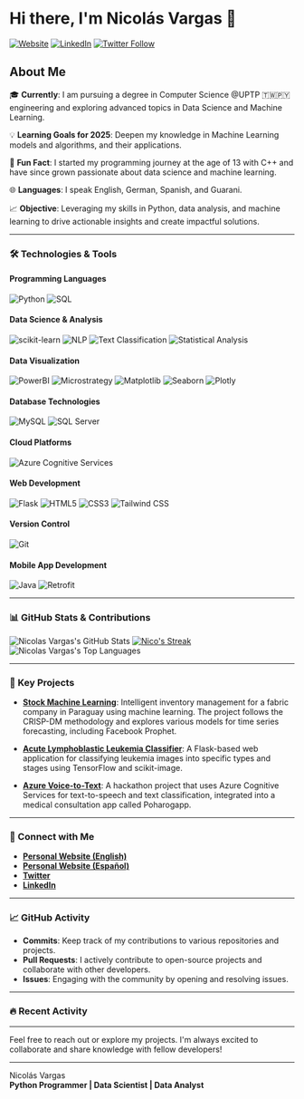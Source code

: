 # Hi there, I'm Nicolás Vargas 👋 

[![Website](https://img.shields.io/website?label=My%20Website&style=for-the-badge&url=https%3A%2F%2Fnicolasvargaszz.github.io%2Fcvs-page%2F)](https://nicolasvargaszz.github.io/Cv-Page-English/)
[![LinkedIn](https://img.shields.io/badge/LinkedIn-%230077B5.svg?&style=for-the-badge&logo=linkedin&logoColor=white)](https://www.linkedin.com/in/nicol%C3%A1s-vargas-41bb67253/)
[![Twitter Follow](https://img.shields.io/twitter/follow/nicoelingeniero?color=1DA1F2&logo=twitter&style=for-the-badge)](https://twitter.com/nicoelingeniero)

## About Me

🎓 **Currently**: I am pursuing a degree in Computer Science @UPTP 🇹🇼🇵🇾 engineering and exploring advanced topics in Data Science and Machine Learning.

💡 **Learning Goals for 2025**: Deepen my knowledge in Machine Learning models and algorithms, and their applications.

🌟 **Fun Fact**: I started my programming journey at the age of 13 with C++ and have since grown passionate about data science and machine learning.

🌐 **Languages**: I speak English, German, Spanish, and Guarani.

📈 **Objective**: Leveraging my skills in Python, data analysis, and machine learning to drive actionable insights and create impactful solutions.

---

### 🛠️ Technologies & Tools

#### Programming Languages
![Python](https://img.shields.io/badge/Python-3776AB?style=flat&logo=python&logoColor=white)
![SQL](https://img.shields.io/badge/SQL-4479A1?style=flat&logo=sql&logoColor=white)


#### Data Science & Analysis
![scikit-learn](https://img.shields.io/badge/scikit--learn-F7931E?style=flat&logo=scikit-learn&logoColor=white)
![NLP](https://img.shields.io/badge/NLP-9B9B9B?style=flat&logo=python&logoColor=white)
![Text Classification](https://img.shields.io/badge/Text%20Classification-009688?style=flat&logo=python&logoColor=white)
![Statistical Analysis](https://img.shields.io/badge/Statistical%20Analysis-4CAF50?style=flat&logo=python&logoColor=white)

#### Data Visualization
![PowerBI](https://img.shields.io/badge/Power%20BI-F2C811?style=flat&logo=powerbi&logoColor=white)
![Microstrategy](https://img.shields.io/badge/Microstrategy-FB2D42?style=flat&logo=microstrategy&logoColor=white)
![Matplotlib](https://img.shields.io/badge/Matplotlib-003366?style=flat&logo=python&logoColor=white)
![Seaborn](https://img.shields.io/badge/Seaborn-6D4C41?style=flat&logo=python&logoColor=white)
![Plotly](https://img.shields.io/badge/Plotly-3F7BEB?style=flat&logo=plotly&logoColor=white)

#### Database Technologies
![MySQL](https://img.shields.io/badge/MySQL-4479A1?style=flat&logo=mysql&logoColor=white)
![SQL Server](https://img.shields.io/badge/SQL%20Server-CC2927?style=flat&logo=microsoftsqlserver&logoColor=white)

#### Cloud Platforms
![Azure Cognitive Services](https://img.shields.io/badge/Azure%20Cognitive%20Services-00A4EF?style=flat&logo=microsoftazure&logoColor=white)

#### Web Development
![Flask](https://img.shields.io/badge/Flask-000000?style=flat&logo=flask&logoColor=white)
![HTML5](https://img.shields.io/badge/HTML5-E34F26?style=flat&logo=html5&logoColor=white)
![CSS3](https://img.shields.io/badge/CSS3-1572B6?style=flat&logo=css3&logoColor=white)
![Tailwind CSS](https://img.shields.io/badge/Tailwind%20CSS-38B2AC?style=flat&logo=tailwindcss&logoColor=white)

#### Version Control
![Git](https://img.shields.io/badge/Git-F05032?style=flat&logo=git&logoColor=white)

#### Mobile App Development
![Java](https://img.shields.io/badge/Java-007396?style=flat&logo=java&logoColor=white)
![Retrofit](https://img.shields.io/badge/Retrofit-2E7D32?style=flat&logo=retrofit&logoColor=white)

---

### 📊 GitHub Stats & Contributions

![Nicolas Vargas's GitHub Stats](https://github-readme-stats.vercel.app/api?username=nicolasvargaszz&theme=vue-dark&show_icons=true&hide_border=true&count_private=true)
[![Nico's Streak](https://streak-stats.demolab.com?user=nicolasvargaszz&theme=highcontrast&hide_border=true)](https://git.io/streak-stats)
![Nicolas Vargas's Top Languages](https://github-readme-stats.vercel.app/api/top-langs/?username=nicolasvargaszz&theme=vue-dark&show_icons=true&hide_border=true&layout=compact)

---

### 📂 Key Projects

- **[Stock Machine Learning](https://github.com/nicolasvargaszz/stock-MachineLearning)**: Intelligent inventory management for a fabric company in Paraguay using machine learning. The project follows the CRISP-DM methodology and explores various models for time series forecasting, including Facebook Prophet.

- **[Acute Lymphoblastic Leukemia Classifier](https://github.com/nicolasvargaszz/acute-lymphoblastic-leukemia-classifier)**: A Flask-based web application for classifying leukemia images into specific types and stages using TensorFlow and scikit-image.

- **[Azure Voice-to-Text](https://github.com/nicolasvargaszz/Azure-Voice-to-Text)**: A hackathon project that uses Azure Cognitive Services for text-to-speech and text classification, integrated into a medical consultation app called Poharogapp.

---

### 💬 Connect with Me

- **[Personal Website (English)](https://nicolasvargaszz.github.io/Cv-Page-English/)**
- **[Personal Website (Español)](https://nicolasvargaszz.github.io/cv-page/)**
- **[Twitter](https://twitter.com/nicoelingeniero)**
- **[LinkedIn](https://www.linkedin.com/in/nicol%C3%A1s-vargas-41bb67253/)**

---

### 📈 GitHub Activity

- **Commits**: Keep track of my contributions to various repositories and projects.
- **Pull Requests**: I actively contribute to open-source projects and collaborate with other developers.
- **Issues**: Engaging with the community by opening and resolving issues.

---

### 🔥 Recent Activity

<!--START_SECTION:activity-->
<!--END_SECTION:activity-->

---

Feel free to reach out or explore my projects. I'm always excited to collaborate and share knowledge with fellow developers!

---

Nicolás Vargas  
**Python Programmer | Data Scientist | Data Analyst**
